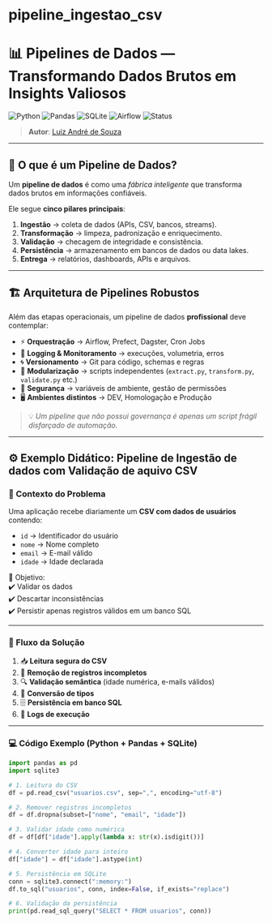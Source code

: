 # pipeline_ingestao_csv

# 📊 Pipelines de Dados — Transformando Dados Brutos em Insights Valiosos  

![Python](https://img.shields.io/badge/Python-3.10%2B-blue?logo=python)
![Pandas](https://img.shields.io/badge/Pandas-Data%20Processing-orange?logo=pandas)
![SQLite](https://img.shields.io/badge/SQLite-Database-lightgrey?logo=sqlite)
![Airflow](https://img.shields.io/badge/Airflow-Orchestration-red?logo=apacheairflow)
![Status](https://img.shields.io/badge/Status-Em%20Desenvolvimento-yellow)

> **Autor**: [Luiz André de Souza](https://github.com/brodyandre)  

---

## 🚀 O que é um Pipeline de Dados?

Um **pipeline de dados** é como uma *fábrica inteligente* que transforma dados brutos em informações confiáveis.  

Ele segue **cinco pilares principais**:

1. **Ingestão** → coleta de dados (APIs, CSV, bancos, streams).  
2. **Transformação** → limpeza, padronização e enriquecimento.  
3. **Validação** → checagem de integridade e consistência.  
4. **Persistência** → armazenamento em bancos de dados ou data lakes.  
5. **Entrega** → relatórios, dashboards, APIs e arquivos.  

---

## 🏗️ Arquitetura de Pipelines Robustos  

Além das etapas operacionais, um pipeline de dados **profissional** deve contemplar:  

- ⚡ **Orquestração** → Airflow, Prefect, Dagster, Cron Jobs  
- 📜 **Logging & Monitoramento** → execuções, volumetria, erros  
- 🌀 **Versionamento** → Git para código, schemas e regras  
- 🧩 **Modularização** → scripts independentes (`extract.py`, `transform.py`, `validate.py` etc.)  
- 🔐 **Segurança** → variáveis de ambiente, gestão de permissões  
- 🖥️ **Ambientes distintos** → DEV, Homologação e Produção  

> 💡 *Um pipeline que não possui governança é apenas um script frágil disfarçado de automação.*

---

## ⚙️ Exemplo Didático: Pipeline de Ingestão de dados com Validação de aquivo CSV  

### 📌 Contexto do Problema  
Uma aplicação recebe diariamente um **CSV com dados de usuários** contendo:  

- `id` → Identificador do usuário  
- `nome` → Nome completo  
- `email` → E-mail válido  
- `idade` → Idade declarada  

🎯 Objetivo:  
✔️ Validar os dados  
✔️ Descartar inconsistências  
✔️ Persistir apenas registros válidos em um banco SQL  

---

### 🔄 Fluxo da Solução  

1. 📥 **Leitura segura do CSV**  
2. 🧹 **Remoção de registros incompletos**  
3. 🔍 **Validação semântica** (idade numérica, e-mails válidos)  
4. 🔄 **Conversão de tipos**  
5. 🗄️ **Persistência em banco SQL**  
6. 📑 **Logs de execução**  

---

### 💻 Código Exemplo (Python + Pandas + SQLite)  

```python
import pandas as pd
import sqlite3

# 1. Leitura do CSV
df = pd.read_csv("usuarios.csv", sep=",", encoding="utf-8")

# 2. Remover registros incompletos
df = df.dropna(subset=["nome", "email", "idade"])

# 3. Validar idade como numérica
df = df[df["idade"].apply(lambda x: str(x).isdigit())]

# 4. Converter idade para inteiro
df["idade"] = df["idade"].astype(int)

# 5. Persistência em SQLite
conn = sqlite3.connect(":memory:")
df.to_sql("usuarios", conn, index=False, if_exists="replace")

# 6. Validação da persistência
print(pd.read_sql_query("SELECT * FROM usuarios", conn))
